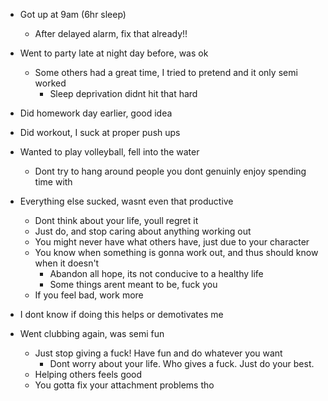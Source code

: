 - Got up at 9am (6hr sleep)
	- After delayed alarm, fix that already!!
- Went to party late at night day before, was ok
	- Some others had a great time, I tried to pretend and it only semi worked
		- Sleep deprivation didnt hit that hard
- Did homework day earlier, good idea
- Did workout, I suck at proper push ups
- Wanted to play volleyball, fell into the water
	- Dont try to hang around people you dont genuinly enjoy spending time with
- Everything else sucked, wasnt even that productive
	- Dont think about your life, youll regret it
	- Just do, and stop caring about anything working out
	- You might never have what others have, just due to your character
	- You know when something is gonna work out, and thus should know when it doesn't
		- Abandon all hope, its not conducive to a healthy life
		- Some things arent meant to be, fuck you
	- If you feel bad, work more
- I dont know if doing this helps or demotivates me

- Went clubbing again, was semi fun
	- Just stop giving a fuck! Have fun and do whatever you want
		- Dont worry about your life. Who gives a fuck. Just do your best.
	- Helping others feels good
	- You gotta fix your attachment problems tho
